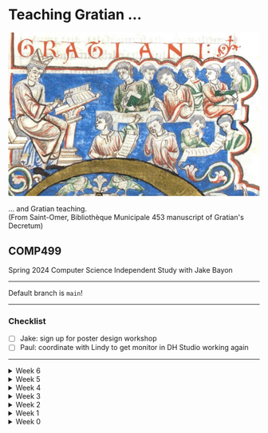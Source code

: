 # Teaching Gratian ...
![Gratian and his students](img/St-Omer.jpg)

... and Gratian teaching.  
(From Saint-Omer, Bibliothèque Municipale 453 manuscript of Gratian's Decretum)
## COMP499
Spring 2024 Computer Science Independent Study with Jake Bayon

---

Default branch is `main`!

---

### Checklist
- [ ] Jake: sign up for poster design workshop  
- [ ] Paul: coordinate with Lindy to get monitor in DH Studio working again  

---

<details>
<summary>Week 6</summary>

### 4 March 2024
</details>

<details>

<summary>Week 5</summary>

### 26 February 2024
</details>

<details>
<summary>Week 4</summary>

### 19 February 2024
</details>

<details>
<summary>Week 3</summary>

### 12 February 2024
+ demo for Jake
---
Before next Monday:
+ Clone PIE and try to get it to work in a Python 3.12 virtual environment
+ Start writing the narrative sections for your Creative Collaborations poster by answering the following questions:
  - Who was Gratian?
  - What is the *Decretum* and why is it important?
  - What is lemmatization and what can it tell us about the *Decretum*?
+ Keep track of your progess in a Markdown-format file
  - https://docs.github.com/en/get-started/writing-on-github/getting-started-with-writing-and-formatting-on-github/basic-writing-and-formatting-syntax
  - 
</details>

<details>
<summary>Week 2</summary>

### 5 February 2024
+ Dr (Rick) Olson confirmed that course code is COMP499  
`COMP 499` INDEPENDENT STUDY  
Units: 1-3 Repeatability: Yes (Can be repeated for Credit)  
Individual study including library or laboratory research or program writing. A written report is required. Project proposal must be submitted and approved prior to enrollment. May be repeated for credit.
+ Dr Stern and Dr Olson recommended a poster at the [Creative Collaborations](https://www.sandiego.edu/ugresearch/students/creative-collaborations.php) Undergraduate Research Conference (CCURC) instead of a written report
+ Paul's proposal for the Seventeenth International Congress of Medieval Canon Law (ICMCL XVII) was accepted, so we will be working on lemmatization before regular expressions. See [this link](ICMCL.md) for the call for papers and proposal.
+ Introduction to lemmatization
  - "Humanum genus duobus regitur"
  - "humanus", "genus", "duo", "rego"
+ Install Python 3.8 and virtual environment  
`python3.8 -m venv pie`  
`cd pie`  
`source ./bin/activate`  
`pip install --upgrade pip`  
`pip install nlp-pie`  
`pip install pie-extended`  
`pie-extended download lasla`  
`pie-extended install-addons lasla`  
`pie-extended tag lasla your_file.txt`  
---
Before next Monday, watch:
+ Mike Kestemont, [Documentary: "Hildegard of Bingen: Authorship and Stylometry" \[HD\]](https://vimeo.com/70881172)  
(Be ready to turn down the volume at 3:12-3:32 and at 8:26-8:46)
</details>

<details>
<summary>Week 1</summary>

### 29 January 2024
+ Remember to bring HDMI adapter to every class meeting!
+ Install [Visual Studio Code](https://code.visualstudio.com/) or upgrade to the current version (1.86.0)
  - **Make sure that VSCode is *not* installed in the Downloads folder!**
  - In order for `Check for Updates...` to work, you have to open Terminal and enter either  
`xattr -dr com.apple.quarantine /Applications/Visual\ Studio\ Code.app` or  
`xattr -dr com.apple.quarantine ~/Applications/Visual\ Studio\ Code.app`  
on the command line depending on whether you installed VSCode in the system or user Applications folder.  
If you installed VSCode in the system Applications folder, you *may* have to enter this command first:  
`sudo chown $USER ~/Library/Caches/com.microsoft.VSCode.ShipIt`  
+ GitHub setup
  + ~~Create GitHub account: `jakebayon12`~~
  + **Enable two-factor authentication!**
  + ~~Create repository for COMP299: `Gratian`~~   
  `git clone git@github.com:jakebayon12/Gratian.git` or  
  `git clone https://github.com/jakebayon12/Gratian.git`  
  + ~~Share repository with `decretist`~~ (Paul's GitHub username. In the Middle Ages, a *decretist* was someone who studied Gratian's *Decretum*.)
+ What do you think of when you think of the Middle Ages?
+ Introductory activity: What do you know, or think you know, about the Middle Ages? Any source, e.g., other courses, fiction or non-fiction books, TV ("Game of Thrones"), movies ("Secret of Kells”), or video games is OK!
  - feudalism
  - castles
  - dragons (because Paul gave that as an example)
  - peasants
  - nobility
  - tension between science and religion
---
Before next Monday, read
+ Anders Winroth, [Gratian and His Book](Readings/Winroth%20-%20Gratian%20and%20His%20Book.pdf) and watch
+ Paul Evans, [The Medieval University & the Question of Education: Gratian's *Decretum* & the Dawn of the University](https://www.youtube.com/watch?v=x2KbkcjMLDM)
</details>

<details>
<summary>Week 0</summary>

### 1 December 2023
#### Syllabus
+ Introduction:
  - The scholarly problem: multiple recensions of Gratian's Decretum
+ Materials:
  - OCP-format e-text of the 1879 Friedberg edition of Gratian's Decretum
  - Decretum Gratiani, First recension, edition in progress (Anders Winroth)
  - Anders Winroth, The Making of Gratian's Decretum, Appendix: The contents of the first recension of Gratian's Decretum
+ Tools:
  - VS Code and XML Tools extension
  - Git and GitHub
+ Python Techniques:
  - Lemmatizing natural language text (Medieval Latin)
  - Using regular expressions
  - Recursive-descent parsing
  - Generating TEI P5 XML
+ Deliverables:
  - Parse OCP e-text of Friedberg edition
  - Use regular expressions to transform vulgate readings (Friedberg edition) into first recension readings (Winroth appendix)
  - Output result as TEI P5 XML e-text of the first-recension
  - Lemmatize vulgate (Friedberg) and first-recension (Winroth) texts
  - Isolate lemmas that appear in the vulgate (Friedberg) but not in the first-recension text of Gratian's Decretum
---
Before the start of the semester, read
+ Peter Landau, [Gratian and the *Decretum Gratiani*](Readings/Landau%20-%20Gratian%20and%20the%20Decretum%20Gratiani.pdf)
</details>